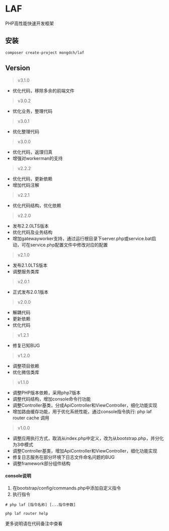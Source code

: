 # LAF

PHP高性能快速开发框架


## 安装

```
composer create-project mongdch/laf
```

## Version

> v3.1.0

- 优化代码，移除多余的前端文件

> v3.0.2

- 优化业务，整理代码

> v3.0.1

- 优化整理代码

> v3.0.0

- 优化代码，返璞归真
- 增强对workerman的支持

> v2.2.2

- 优化代码，更新依赖
- 增加代码注解

> v2.2.1

- 优化代码结构，优化依赖

> v2.2.0

- 发布2.2.0LTS版本
- 优化代码及业务结构
- 增加gatewayworker支持，通过运行根目录下server.php或service.bat启动，可在service.php配置文件中修改对应的配置

> v2.1.0

- 发布2.1.0LTS版本
- 调整服务类库

> v2.0.1

- 正式发布2.0.1版本

> v2.0.0

- 解耦代码
- 更新依赖
- 优化代码

> v1.2.1

- 修复已知BUG

> v1.2.0

- 调整项目依赖
- 优化微信类库 

> v1.1.0

- 调整PHP版本依赖，采用php7版本
- 调整代码结构，增加console命令行功能
- 调整Controller基类，分成ApiController和ViewController，细化功能实现
- 增加路由缓存功能，用于优化系统性能，通过console指令执行: php laf router cache 调用

> v1.0.0

- 调整应用执行方式，取消从index.php中定义，改为从bootstrap.php，并分化为3中模式
- 调整Controller基类，增加ApiController和ViewController，细化功能实现
- 修复日志服务在部分环境下日志文件命名问题的BUG
- 调整framework部分组件结构


#### console说明

1. 在bootstrap/config/commands.php中添加自定义指令
2. 执行指令

```base
# php laf [指令名称] [...指令参数]

php laf router help

```

更多说明请在代码备注中查看
